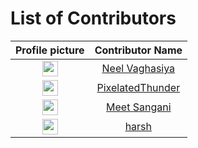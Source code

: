 # List of Contributors

|Profile picture|Contributor Name|
|:--:|:--:|
|<img src='https://avatars.githubusercontent.com/u/96440861?v=4' height='25' width='25'/>|<a href='https://github.com/neel-03'>Neel Vaghasiya</a>|
|<img src='https://avatars.githubusercontent.com/u/173437291?v=4' height='25' width='25'/>|<a href='https://github.com/PixelatedThunder'>PixelatedThunder</a>|
|<img src='https://avatars.githubusercontent.com/u/76646671?v=4' height='25' width='25'/>|<a href='https://github.com/meeeeet'>Meet Sangani</a>|
|<img src='your-github-avatar-url' height='25' width='25'/>|<a href='your-github-profile-url'>harsh</a>|